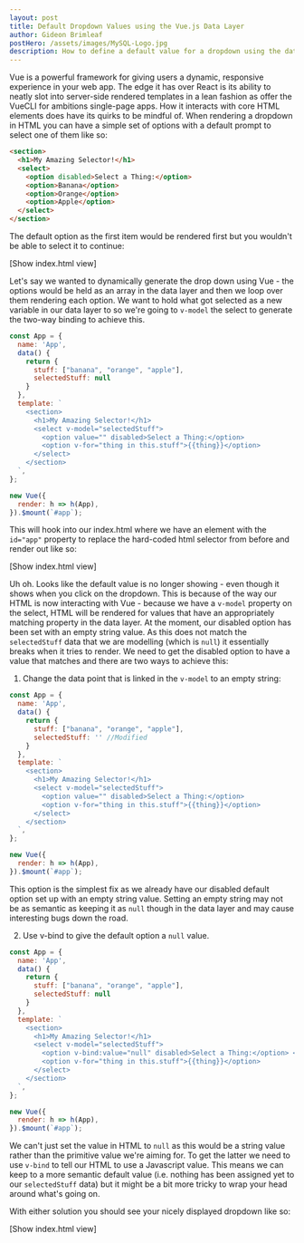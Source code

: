 ```yaml
---
layout: post
title: Default Dropdown Values using the Vue.js Data Layer
author: Gideon Brimleaf
postHero: /assets/images/MySQL-Logo.jpg
description: How to define a default value for a dropdown using the data layer in Vue.js
---
```


Vue is a powerful framework for giving users a dynamic, responsive experience in your web app.  The edge it has over React is its ability to neatly slot into server-side rendered templates in a lean fashion as offer the VueCLI for ambitions single-page apps. How it interacts with core HTML elements does have its quirks to be mindful of.  When rendering a dropdown in HTML you can have a simple set of options with a default prompt to select one of them like so:

```html
<section>
  <h1>My Amazing Selector!</h1>
  <select>
    <option disabled>Select a Thing:</option>
    <option>Banana</option>
    <option>Orange</option>
    <option>Apple</option>
  </select>
</section>
```

The default option as the first item would be rendered first but you wouldn't be able to select it to continue:

[Show index.html view]

Let's say we wanted to dynamically generate the drop down using Vue - the options would be held as an array in the data layer and then we loop over them rendering each option.  We want to hold what got selected as a new variable in our data layer to so we're going to ```v-model``` the select to generate the two-way binding to achieve this.

```js
const App = {
  name: 'App',
  data() {
    return {
      stuff: ["banana", "orange", "apple"],
      selectedStuff: null
    }
  },
  template: `
    <section>
      <h1>My Amazing Selector!</h1>
      <select v-model="selectedStuff">
        <option value="" disabled>Select a Thing:</option>
        <option v-for="thing in this.stuff">{{thing}}</option>
      </select>
    </section>
  `,
};

new Vue({
  render: h => h(App),
}).$mount(`#app`);
```

This will hook into our index.html where we have an element with the ```id="app"``` property to replace the hard-coded html selector from before and render out like so:

[Show index.html view]

Uh oh.  Looks like the default value is no longer showing - even though it shows when you click on the dropdown. This is because of the way our HTML is now interacting with Vue - because we have a ```v-model``` property on the select, HTML will be rendered for values that have an appropriately matching property in the data layer.  At the moment, our disabled option has been set with an empty string value.  As this does not match the ```selectedStuff``` data that we are modelling (which is ```null```) it essentially breaks when it tries to render.  We need to get the disabled option to have a value that matches and there are two ways to achieve this:

1. Change the data point that is linked in the ```v-model``` to an empty string:

```js
const App = {
  name: 'App',
  data() {
    return {
      stuff: ["banana", "orange", "apple"],
      selectedStuff: '' //Modified
    }
  },
  template: `
    <section>
      <h1>My Amazing Selector!</h1>
      <select v-model="selectedStuff">
        <option value="" disabled>Select a Thing:</option>
        <option v-for="thing in this.stuff">{{thing}}</option>
      </select>
    </section>
  `,
};

new Vue({
  render: h => h(App),
}).$mount(`#app`);
```

This option is the simplest fix as we already have our disabled default option set up with an empty string value.  Setting an empty string may not be as semantic as keeping it as ```null``` though in the data layer and may cause interesting bugs down the road.

2. Use v-bind to give the default option a ```null``` value.

```js
const App = {
  name: 'App',
  data() {
    return {
      stuff: ["banana", "orange", "apple"],
      selectedStuff: null
    }
  },
  template: `
    <section>
      <h1>My Amazing Selector!</h1>
      <select v-model="selectedStuff"> 
        <option v-bind:value="null" disabled>Select a Thing:</option> <!-- Modified -->
        <option v-for="thing in this.stuff">{{thing}}</option>
      </select>
    </section>
  `,
};

new Vue({
  render: h => h(App),
}).$mount(`#app`);
```

We can't just set the value in HTML to ```null``` as this would be a string value rather than the primitive value we're aiming for.  To get the latter we need to use ```v-bind``` to tell our HTML to use a Javascript value.  This means we can keep to a more semantic default value (i.e. nothing has been assigned yet to our ```selectedStuff``` data) but it might be a bit more tricky to wrap your head around what's going on.

With either solution you should see your nicely displayed dropdown like so:

[Show index.html view]